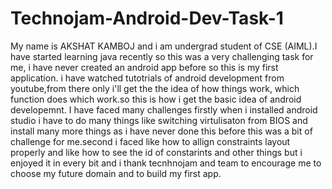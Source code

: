 # Technojam-Android-Dev-Task-1
My name is AKSHAT KAMBOJ and i am undergrad student of CSE (AIML).I have started learning java recently so this was a very challenging task for me, i have never created an android
app before so this is my first application. i have watched tutotrials of android development from youtube,from there only i'll get the the idea of how things work, which function 
does which work.so this is how i get the basic idea of android developemnt. I have faced many challenges firstly when i installed android studio i have to do many things like 
switching virtulisaton from BIOS and install many more things as i have never done this before this was a bit of challenge for me.second i faced like how to allign constraints 
layout properly and like how to see the id of constarints and other things but i enjoyed it in every bit and i thank tecnhnojam and team to encourage me to choose my future 
domain and to build my first app.

